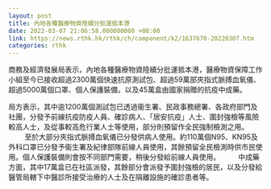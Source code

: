 ```yaml
---
layout: post
title: 內地各種醫療物資陸續分批運抵本港
date: 2022-03-07 21:06:58.000000000 +08:00
link: https://news.rthk.hk/rthk/ch/component/k2/1637670-20220307.htm
categories: rthk
---
```


商務及經濟發展局表示，內地各種醫療物資陸續分批運抵本港，醫療物資保障工作小組至今已接收超過2300萬個快速抗原測試包、超過59萬部夾指式脈搏血氧儀、超過5000萬個口罩、個人保護裝備，以及45萬盒由國家捐贈的抗疫中成藥。

局方表示，其中逾1200萬個測試包已透過衞生署、民政事務總署、各政府部門及社團，分發予前線抗疫防疫人員、確診病人、「居安抗疫」人士、圍封強檢等風險較高人士，及從事較高危行業人士等使用，部分則預留作全民強制檢測之用。
　　 
至於大部分夾指式脈搏血氧儀已分發供病人使用。約110萬個N95、KN95及外科口罩已分發予衞生署及紀律部隊前線人員使用，其餘預留全民檢測時供市民使用。個人保護裝備則會按不同部門需要，稍後分發給前線人員使用。
　　 
中成藥方面，其中17萬盒已在社區派發，其餘部分會派發予圍封強檢的居民，以及分發給醫管局轄下中醫診所接受治療的人士及在隔離設施的確診患者等。
